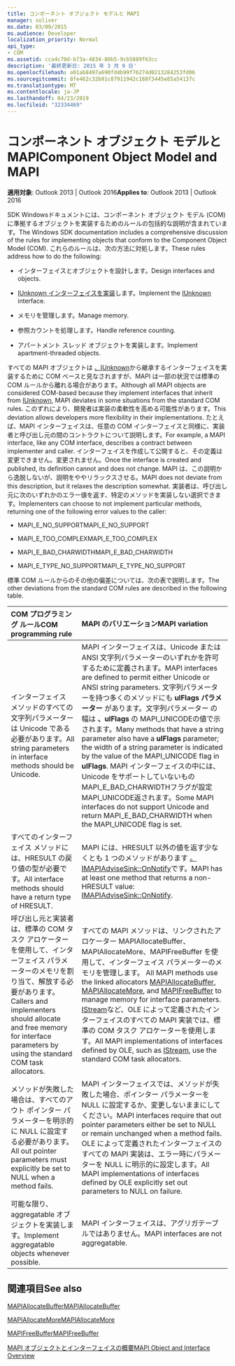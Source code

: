 ```yaml
---
title: コンポーネント オブジェクト モデルと MAPI
manager: soliver
ms.date: 03/09/2015
ms.audience: Developer
localization_priority: Normal
api_type:
- COM
ms.assetid: cca4c70d-b73a-4834-80b5-9cb5889f63cc
description: '最終更新日: 2015 年 3 月 9 日'
ms.openlocfilehash: a91ab8497a690fd4b99f76274d0213284253fd06
ms.sourcegitcommit: 8fe462c32b91c87911942c188f3445e85a54137c
ms.translationtype: MT
ms.contentlocale: ja-JP
ms.lasthandoff: 04/23/2019
ms.locfileid: "32334469"
---
```

# <a name="component-object-model-and-mapi"></a><span data-ttu-id="fcd60-103">コンポーネント オブジェクト モデルと MAPI</span><span class="sxs-lookup"><span data-stu-id="fcd60-103">Component Object Model and MAPI</span></span>

  
  
<span data-ttu-id="fcd60-104">**適用対象**: Outlook 2013 | Outlook 2016</span><span class="sxs-lookup"><span data-stu-id="fcd60-104">**Applies to**: Outlook 2013 | Outlook 2016</span></span> 
  
<span data-ttu-id="fcd60-105">SDK Windowsドキュメントには、コンポーネント オブジェクト モデル (COM) に準拠するオブジェクトを実装するためのルールの包括的な説明が含まれています。</span><span class="sxs-lookup"><span data-stu-id="fcd60-105">The Windows SDK documentation includes a comprehensive discussion of the rules for implementing objects that conform to the Component Object Model (COM).</span></span> <span data-ttu-id="fcd60-106">これらのルールは、次の方法に対処します。</span><span class="sxs-lookup"><span data-stu-id="fcd60-106">These rules address how to do the following:</span></span>
  
- <span data-ttu-id="fcd60-107">インターフェイスとオブジェクトを設計します。</span><span class="sxs-lookup"><span data-stu-id="fcd60-107">Design interfaces and objects.</span></span>
    
- <span data-ttu-id="fcd60-108">[IUnknown インターフェイスを実装](https://msdn.microsoft.com/library/ms680509%28VS.85%29.aspx)します。</span><span class="sxs-lookup"><span data-stu-id="fcd60-108">Implement the [IUnknown](https://msdn.microsoft.com/library/ms680509%28VS.85%29.aspx) interface.</span></span> 
    
- <span data-ttu-id="fcd60-109">メモリを管理します。</span><span class="sxs-lookup"><span data-stu-id="fcd60-109">Manage memory.</span></span>
    
- <span data-ttu-id="fcd60-110">参照カウントを処理します。</span><span class="sxs-lookup"><span data-stu-id="fcd60-110">Handle reference counting.</span></span>
    
- <span data-ttu-id="fcd60-111">アパートメント スレッド オブジェクトを実装します。</span><span class="sxs-lookup"><span data-stu-id="fcd60-111">Implement apartment-threaded objects.</span></span>
    
<span data-ttu-id="fcd60-112">すべての MAPI オブジェクトは [、IUnknown](https://msdn.microsoft.com/library/ms680509%28VS.85%29.aspx)から継承するインターフェイスを実装するために COM ベースと見なされますが、MAPI は一部の状況では標準の COM ルールから離れる場合があります。</span><span class="sxs-lookup"><span data-stu-id="fcd60-112">Although all MAPI objects are considered COM-based because they implement interfaces that inherit from [IUnknown](https://msdn.microsoft.com/library/ms680509%28VS.85%29.aspx), MAPI deviates in some situations from the standard COM rules.</span></span> <span data-ttu-id="fcd60-113">このずれにより、開発者は実装の柔軟性を高める可能性があります。</span><span class="sxs-lookup"><span data-stu-id="fcd60-113">This deviation allows developers more flexibility in their implementations.</span></span> <span data-ttu-id="fcd60-114">たとえば、MAPI インターフェイスは、任意の COM インターフェイスと同様に、実装者と呼び出し元の間のコントラクトについて説明します。</span><span class="sxs-lookup"><span data-stu-id="fcd60-114">For example, a MAPI interface, like any COM interface, describes a contract between implementer and caller.</span></span> <span data-ttu-id="fcd60-115">インターフェイスを作成して公開すると、その定義は変更できません。変更されません。</span><span class="sxs-lookup"><span data-stu-id="fcd60-115">Once the interface is created and published, its definition cannot and does not change.</span></span> <span data-ttu-id="fcd60-116">MAPI は、この説明から逸脱しないが、説明をややリラックスさせる。</span><span class="sxs-lookup"><span data-stu-id="fcd60-116">MAPI does not deviate from this description, but it relaxes the description somewhat.</span></span> <span data-ttu-id="fcd60-117">実装者は、呼び出し元に次のいずれかのエラー値を返す、特定のメソッドを実装しない選択できます。</span><span class="sxs-lookup"><span data-stu-id="fcd60-117">Implementers can choose to not implement particular methods, returning one of the following error values to the caller:</span></span> 
  
- <span data-ttu-id="fcd60-118">MAPI_E_NO_SUPPORT</span><span class="sxs-lookup"><span data-stu-id="fcd60-118">MAPI_E_NO_SUPPORT</span></span>
    
- <span data-ttu-id="fcd60-119">MAPI_E_TOO_COMPLEX</span><span class="sxs-lookup"><span data-stu-id="fcd60-119">MAPI_E_TOO_COMPLEX</span></span>
    
- <span data-ttu-id="fcd60-120">MAPI_E_BAD_CHARWIDTH</span><span class="sxs-lookup"><span data-stu-id="fcd60-120">MAPI_E_BAD_CHARWIDTH</span></span>
    
- <span data-ttu-id="fcd60-121">MAPI_E_TYPE_NO_SUPPORT</span><span class="sxs-lookup"><span data-stu-id="fcd60-121">MAPI_E_TYPE_NO_SUPPORT</span></span>
    
<span data-ttu-id="fcd60-122">標準 COM ルールからのその他の偏差については、次の表で説明します。</span><span class="sxs-lookup"><span data-stu-id="fcd60-122">The other deviations from the standard COM rules are described in the following table.</span></span>
  
|<span data-ttu-id="fcd60-123">**COM プログラミング ルール**</span><span class="sxs-lookup"><span data-stu-id="fcd60-123">**COM programming rule**</span></span>|<span data-ttu-id="fcd60-124">**MAPI のバリエーション**</span><span class="sxs-lookup"><span data-stu-id="fcd60-124">**MAPI variation**</span></span>|
|:-----|:-----|
|<span data-ttu-id="fcd60-125">インターフェイス メソッドのすべての文字列パラメーターは Unicode である必要があります。</span><span class="sxs-lookup"><span data-stu-id="fcd60-125">All string parameters in interface methods should be Unicode.</span></span>  <br/> |<span data-ttu-id="fcd60-126">MAPI インターフェイスは、Unicode または ANSI 文字列パラメーターのいずれかを許可するために定義されます。</span><span class="sxs-lookup"><span data-stu-id="fcd60-126">MAPI interfaces are defined to permit either Unicode or ANSI string parameters.</span></span> <span data-ttu-id="fcd60-127">文字列パラメーターを持つ多くのメソッドにも **ulFlags パラメーター** があります。文字列パラメーター の幅は **、ulFlags** の MAPI_UNICODEの値で示されます。</span><span class="sxs-lookup"><span data-stu-id="fcd60-127">Many methods that have a string parameter also have a **ulFlags** parameter; the width of a string parameter is indicated by the value of the MAPI_UNICODE flag in **ulFlags**.</span></span> <span data-ttu-id="fcd60-128">MAPI インターフェイスの中には、Unicode をサポートしていないものMAPI_E_BAD_CHARWIDTHフラグが設定MAPI_UNICODE返されます。</span><span class="sxs-lookup"><span data-stu-id="fcd60-128">Some MAPI interfaces do not support Unicode and return MAPI_E_BAD_CHARWIDTH when the MAPI_UNICODE flag is set.</span></span>  <br/> |
|<span data-ttu-id="fcd60-129">すべてのインターフェイス メソッドには、HRESULT の戻り値の型が必要です。</span><span class="sxs-lookup"><span data-stu-id="fcd60-129">All interface methods should have a return type of HRESULT.</span></span>  <br/> |<span data-ttu-id="fcd60-130">MAPI には、HRESULT 以外の値を返す少なくとも 1 つのメソッドがあります [。IMAPIAdviseSink::OnNotify](imapiadvisesink-onnotify.md)です。</span><span class="sxs-lookup"><span data-stu-id="fcd60-130">MAPI has at least one method that returns a non-HRESULT value: [IMAPIAdviseSink::OnNotify](imapiadvisesink-onnotify.md).</span></span>  <br/> |
|<span data-ttu-id="fcd60-131">呼び出し元と実装者は、標準の COM タスク アロケーターを使用して、インターフェイス パラメーターのメモリを割り当て、解放する必要があります。</span><span class="sxs-lookup"><span data-stu-id="fcd60-131">Callers and implementers should allocate and free memory for interface parameters by using the standard COM task allocators.</span></span>  <br/> |<span data-ttu-id="fcd60-132">すべての MAPI メソッドは、リンクされたアロケーター MAPIAllocateBuffer、MAPIAllocateMore、MAPIFreeBuffer を使用して、インターフェイス パラメーターのメモリを管理します。 [](mapiallocatebuffer.md) [](mapiallocatemore.md) [](mapifreebuffer.md)</span><span class="sxs-lookup"><span data-stu-id="fcd60-132">All MAPI methods use the linked allocators [MAPIAllocateBuffer](mapiallocatebuffer.md), [MAPIAllocateMore](mapiallocatemore.md), and [MAPIFreeBuffer](mapifreebuffer.md) to manage memory for interface parameters.</span></span> <span data-ttu-id="fcd60-133">[IStream](https://msdn.microsoft.com/library/aa380034%28VS.85%29.aspx)など、OLE によって定義されたインターフェイスのすべての MAPI 実装では、標準の COM タスク アロケーターを使用します。</span><span class="sxs-lookup"><span data-stu-id="fcd60-133">All MAPI implementations of interfaces defined by OLE, such as [IStream](https://msdn.microsoft.com/library/aa380034%28VS.85%29.aspx), use the standard COM task allocators.</span></span>  <br/> |
|<span data-ttu-id="fcd60-134">メソッドが失敗した場合は、すべてのアウト ポインター パラメーターを明示的に NULL に設定する必要があります。</span><span class="sxs-lookup"><span data-stu-id="fcd60-134">All out pointer parameters must explicitly be set to NULL when a method fails.</span></span>  <br/> |<span data-ttu-id="fcd60-135">MAPI インターフェイスでは、メソッドが失敗した場合、ポインター パラメーターを NULL に設定するか、変更しないままにしてください。</span><span class="sxs-lookup"><span data-stu-id="fcd60-135">MAPI interfaces require that out pointer parameters either be set to NULL or remain unchanged when a method fails.</span></span> <span data-ttu-id="fcd60-136">OLE によって定義されたインターフェイスのすべての MAPI 実装は、エラー時にパラメーターを NULL に明示的に設定します。</span><span class="sxs-lookup"><span data-stu-id="fcd60-136">All MAPI implementations of interfaces defined by OLE explicitly set out parameters to NULL on failure.</span></span>  <br/> |
|<span data-ttu-id="fcd60-137">可能な限り、aggregatable オブジェクトを実装します。</span><span class="sxs-lookup"><span data-stu-id="fcd60-137">Implement aggregatable objects whenever possible.</span></span>  <br/> |<span data-ttu-id="fcd60-138">MAPI インターフェイスは、アグリガテーブルではありません。</span><span class="sxs-lookup"><span data-stu-id="fcd60-138">MAPI interfaces are not aggregatable.</span></span>  <br/> |
   
## <a name="see-also"></a><span data-ttu-id="fcd60-139">関連項目</span><span class="sxs-lookup"><span data-stu-id="fcd60-139">See also</span></span>



[<span data-ttu-id="fcd60-140">MAPIAllocateBuffer</span><span class="sxs-lookup"><span data-stu-id="fcd60-140">MAPIAllocateBuffer</span></span>](mapiallocatebuffer.md)
  
[<span data-ttu-id="fcd60-141">MAPIAllocateMore</span><span class="sxs-lookup"><span data-stu-id="fcd60-141">MAPIAllocateMore</span></span>](mapiallocatemore.md)
  
[<span data-ttu-id="fcd60-142">MAPIFreeBuffer</span><span class="sxs-lookup"><span data-stu-id="fcd60-142">MAPIFreeBuffer</span></span>](mapifreebuffer.md)


[<span data-ttu-id="fcd60-143">MAPI オブジェクトとインターフェイスの概要</span><span class="sxs-lookup"><span data-stu-id="fcd60-143">MAPI Object and Interface Overview</span></span>](mapi-object-and-interface-overview.md)

